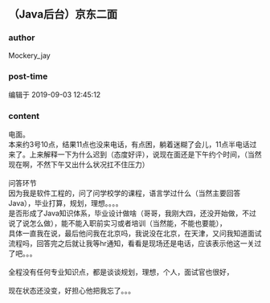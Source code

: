 ## （Java后台）京东二面
### author 
Mockery_jay
### post-time 

编辑于  2019-09-03 12:45:12
### content 
<div class="post-topic-des nc-post-content">
 <div>
  电面。
 </div>
 <div>
  本来约3号10点，结果11点也没来电话，有点困，躺着迷糊了会儿，11点半电话过来了。上来解释一下为什么迟到（态度好评），说现在面还是下午约个时间，（当然现在啊，不然下午又出什么状况扛不住压力）
  <span>
  </span>
 </div>
 <div>
  <br/>
 </div>
 <div>
  问答环节
 </div>
 <div>
  因为我是软件工程的，问了问学校学的课程，语言学过什么（当然主要回答Java），毕业打算，规划，理想。。。。
 </div>
 <div>
  是否形成了Java知识体系，毕业设计做啥（哥哥，我刚大四，还没开始做，不过说了说怎么做），能不能入职前实习或者培训（当然能，不能也要能），
 </div>
 <div>
  具体一直我在说，最后他问我在北京吗，我说没在北京，在天津，又问我知道面试流程吗，回答完之后就让我等hr通知，看看是现场还是电话，应该表示他这一关过了吧。。。
 </div>
 <div>
  <br/>
 </div>
 <div>
  全程没有任何专业知识点，都是谈谈规划，理想，个人，面试官也很好，
 </div>
 <div>
  <br/>
 </div>
 <div>
  现在状态还没变，好担心他把我忘了。。。
 </div>
 <div>
  <br/>
 </div>
 <div>
  <br/>
 </div>
</div>
